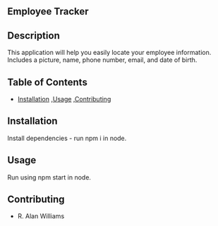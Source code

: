 ## Employee Tracker
## Description
This application will help you easily locate your employee information. Includes a picture, name, phone number, email, and date of birth.
## Table of Contents
* [Installation](#installation) 
,[Usage](#usage) 
,[Contributing](#contributing)  

## Installation
Install dependencies - run npm i in node.
## Usage
Run using npm start in node.
## Contributing
* R. Alan Williams
